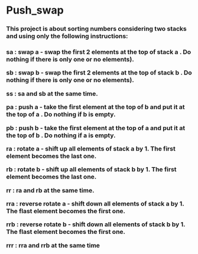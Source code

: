 # Push_swap

<h3> This project is about sorting numbers considering two stacks and using only the following instructions: <h3>

**sa** : swap a - swap the first 2 elements at the top of stack a . Do nothing if there is only one or no elements).

**sb** : swap b - swap the first 2 elements at the top of stack b . Do nothing if there is only one or no elements).

**ss** : sa and sb at the same time.

**pa** : push a - take the first element at the top of b and put it at the top of a . Do nothing if b is empty.

**pb** : push b - take the first element at the top of a and put it at the top of b . Do nothing if a is empty.

**ra** : rotate a - shift up all elements of stack a by 1. The first element becomes the last one.

**rb** : rotate b - shift up all elements of stack b by 1. The first element becomes the last one.

**rr** : ra and rb at the same time.

**rra** : reverse rotate a - shift down all elements of stack a by 1. The flast element becomes the first one.

**rrb** : reverse rotate b - shift down all elements of stack b by 1. The flast element becomes the first one.

**rrr** : rra and rrb at the same time
